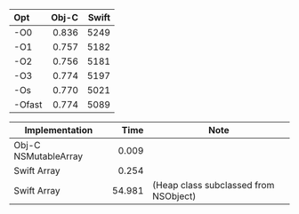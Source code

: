 Opt     | Obj-C   | Swift
:------ | -------:| -----:
-O0     | 0.836   | 5249
-O1     | 0.757   | 5182
-O2     | 0.756   | 5181
-O3     | 0.774   | 5197
-Os     | 0.770   | 5021
-Ofast  | 0.774   | 5089


Implementation          | Time    | Note
----------------------- | -------:| -----------------
Obj-C NSMutableArray    |  0.009  | 
Swift Array             |  0.254  | 
Swift Array             | 54.981  | (Heap class subclassed from NSObject)
